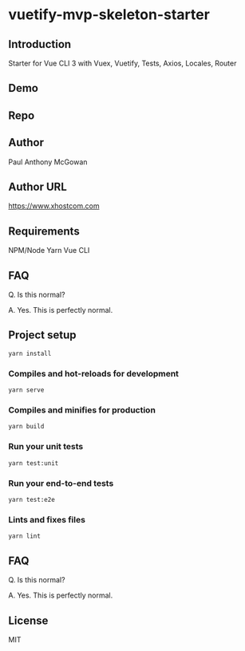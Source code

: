 # vuetify-mvp-skeleton-starter

## Introduction

Starter for Vue CLI 3 with Vuex, Vuetify, Tests, Axios, Locales, Router

## Demo

## Repo

## Author

Paul Anthony McGowan

## Author URL

https://www.xhostcom.com

## Requirements

NPM/Node
 Yarn
Vue CLI

## FAQ

Q. Is this normal?

A. Yes. This is perfectly normal.

## Project setup
```
yarn install
```

### Compiles and hot-reloads for development
```
yarn serve
```

### Compiles and minifies for production
```
yarn build
```

### Run your unit tests
```
yarn test:unit
```

### Run your end-to-end tests
```
yarn test:e2e
```

### Lints and fixes files
```
yarn lint
```
## FAQ

Q. Is this normal?

A. Yes. This is perfectly normal.

## License

MIT
